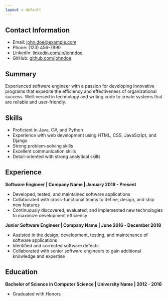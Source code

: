 ```yaml
---
layout : default
---
```

## Contact Information

- Email: john.doe@example.com
- Phone: (123) 456-7890
- LinkedIn: [linkedin.com/in/johndoe](https://linkedin.com/in/johndoe)
- GitHub: [github.com/johndoe](https://github.com/johndoe)

## Summary

Experienced software engineer with a passion for developing innovative programs that expedite the efficiency and effectiveness of organizational success. Well-versed in technology and writing code to create systems that are reliable and user-friendly.

## Skills

- Proficient in Java, C#, and Python
- Experience with web development using HTML, CSS, JavaScript, and Django
- Strong problem-solving skills
- Excellent communication skills
- Detail-oriented with strong analytical skills

## Experience

**Software Engineer | Company Name | January 2019 - Present**

- Developed, tested, and maintained software applications
- Collaborated with cross-functional teams to define, design, and ship new features
- Continuously discovered, evaluated, and implemented new technologies to maximize development efficiency

**Junior Software Engineer | Company Name | June 2016 - December 2018**

- Assisted in the design, development, testing, and maintenance of software applications
- Identified and corrected software defects
- Collaborated with senior software engineers to gain additional knowledge and expertise

## Education

**Bachelor of Science in Computer Science | University Name | 2012 - 2016**

- Graduated with Honors